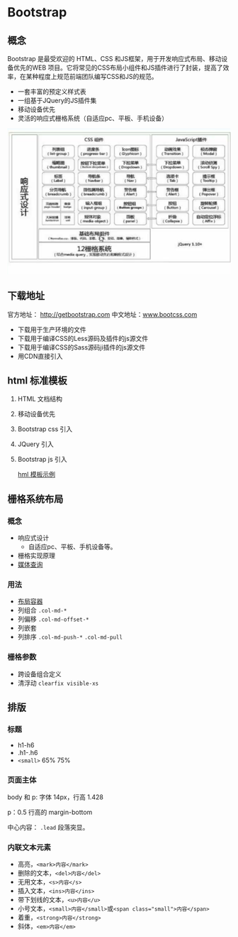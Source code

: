 # Bootstrap

## 概念

Bootstrap 是最受欢迎的 HTML、CSS 和JS框架，用于开发响应式布局、移动设备优先的WEB 项目。它将常见的CSS布局小组件和JS插件进行了封装，提高了效率，在某种程度上规范前端团队编写CSS和JS的规范。  

- 一套丰富的预定义样式表
- 一组基于JQuery的JS插件集
- 移动设备优先
- 灵活的响应式栅格系统（自适应pc、平板、手机设备）

![bootstrap概念图](./img/bootstrap概念图.png)

## 下载地址

官方地址： http://getbootstrap.com   中文地址：www.bootcss.com

- 下载用于生产环境的文件
- 下载用于编译CSS的Less源码及插件的js源文件
- 下载用于编译CSS的Sass源码ji插件的js源文件
- 用CDN直接引入

## html 标准模板

1. HTML 文档结构
2. 移动设备优先
3. Bootstrap css 引入
4. JQuery 引入
5. Bootstrap js 引入

   [hml 模板示例](https://v3.bootcss.com/getting-started/#template)

## 栅格系统布局

### 概念

- 响应式设计
  - 自适应pc、平板、手机设备等。
- 栅格实现原理
- [媒体查询](https://v3.bootcss.com/css/#grid-media-queries)

### 用法

- [布局容器](https://v3.bootcss.com/css/#overview-container)
- 列组合 `.col-md-*`
- 列偏移 `.col-md-offset-*`
- 列嵌套
- 列排序 `.col-md-push-*`  `.col-md-pull`

### 栅格参数

- 跨设备组合定义
- 清浮动 `clearfix visible-xs`

## 排版

### 标题

- h1-h6
- .h1-.h6
- `<small>` 65% 75%

### 页面主体

body 和 p: 字体 14px，行高 1.428

p：0.5 行高的 margin-bottom

中心内容： `.lead` 段落突显。

### 内联文本元素

- 高亮，`<mark>内容</mark>`
- 删除的文本，`<del>内容</del>`
- 无用文本，`<s>内容</s>`
- 插入文本，`<ins>内容</ins>`
- 带下划线的文本，`<u>内容</u>`
- 小号文本，`<small>内容</small>`或`<span class="small">内容</span>`
- 着重，`<strong>内容</strong>`
- 斜体，`<em>内容</em>`







